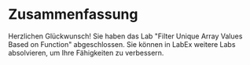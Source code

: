 # Zusammenfassung

Herzlichen Glückwunsch! Sie haben das Lab "Filter Unique Array Values Based on Function" abgeschlossen. Sie können in LabEx weitere Labs absolvieren, um Ihre Fähigkeiten zu verbessern.
